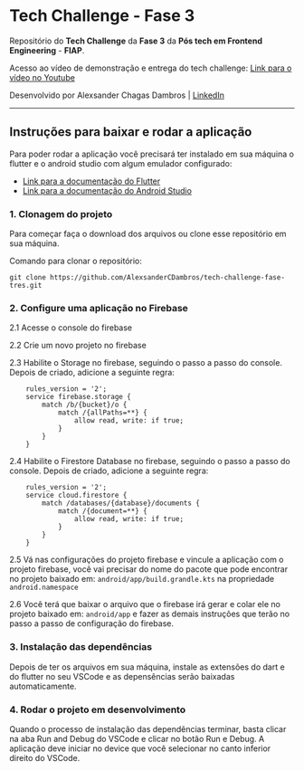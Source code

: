 # Tech Challenge - Fase 3

Repositório do **Tech Challenge** da **Fase 3** da **Pós tech em Frontend Engineering** - **FIAP**.

Acesso ao vídeo de demonstração e entrega do tech challenge: [Link para o vídeo no Youtube](https://youtu.be/5oaMYXk1hVU)

Desenvolvido por Alexsander Chagas Dambros | [LinkedIn](https://www.linkedin.com/in/alexsandercdambros/)

---

## Instruções para baixar e rodar a aplicação

Para poder rodar a aplicação você precisará ter instalado em sua máquina o flutter e o android studio com algum emulador configurado:

- [Link para a documentação do Flutter](https://flutter.dev/?utm_source=google&utm_medium=cpc&utm_campaign=brand_sem&utm_content=latam_br&gclsrc=aw.ds&gad_source=1&gad_campaignid=13034410705&gbraid=0AAAAAC-INI_hKL_m54RpNjR5NSuy5jv13&gclid=Cj0KCQjwrojHBhDdARIsAJdEJ_ezYFHroP2C9gUDwqWEXcj4ADobwM_j9ilAFWyNYv9dacf2pD7Ed30aAmuHEALw_wcB)
- [Link para a documentação do Android Studio](https://developer.android.com/studio?hl=pt-br)

### 1. Clonagem do projeto
    
Para começar faça o download dos arquivos ou clone esse repositório em sua máquina.

Comando para clonar o repositório:
    
`git clone https://github.com/AlexsanderCDambros/tech-challenge-fase-tres.git`

### 2. Configure uma aplicação no Firebase
    
2.1 Acesse o console do firebase 

2.2 Crie um novo projeto no firebase

2.3 Habilite o Storage no firebase, seguindo o passo a passo do console. Depois de criado, adicione a seguinte regra:

```
    rules_version = '2';
    service firebase.storage {
        match /b/{bucket}/o {
            match /{allPaths=**} {
                allow read, write: if true;
            }
        }
    }
```

2.4 Habilite o Firestore Database no firebase, seguindo o passo a passo do console. Depois de criado, adicione a seguinte regra:

```
    rules_version = '2';
    service cloud.firestore {
        match /databases/{database}/documents {
            match /{document=**} {
                allow read, write: if true;
            }
        }
    }
```

2.5 Vá nas configurações do projeto firebase e vincule a aplicação com o projeto firebase, você vai precisar do nome do pacote que pode encontrar no projeto baixado em: `android/app/build.grandle.kts` na propriedade `android.namespace`

2.6 Você terá que baixar o arquivo que o firebase irá gerar e colar ele no projeto baixado em: `android/app` e fazer as demais instruções que terão no passo a passo de configuração do firebase.


### 3. Instalação das dependências 

Depois de ter os arquivos em sua máquina, instale as extensões do dart e do flutter no seu VSCode e as depensências serão baixadas automaticamente.


### 4. Rodar o projeto em desenvolvimento

Quando o processo de instalação das dependências terminar, basta clicar na aba Run and Debug do VSCode e clicar no botão Run e Debug. 
A aplicação deve iniciar no device que você selecionar no canto inferior direito do VSCode.